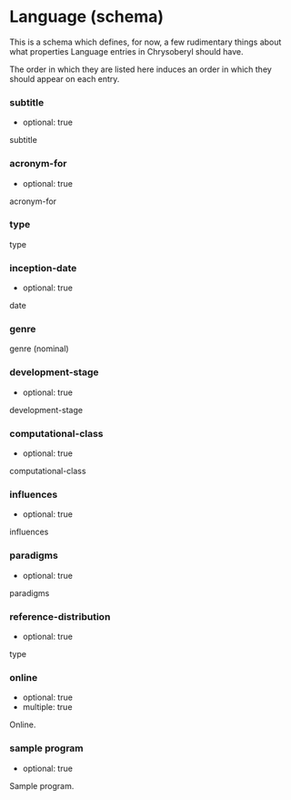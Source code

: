 Language (schema)
=================

This is a schema which defines, for now, a few rudimentary things about
what properties Language entries in Chrysoberyl should have.

The order in which they are listed here induces an order in which they
should appear on each entry.

### subtitle

*   optional: true

subtitle

### acronym-for

*   optional: true

acronym-for

### type

type

### inception-date

*   optional: true

date

### genre

genre (nominal)

### development-stage

*   optional: true

development-stage

### computational-class

*   optional: true

computational-class

### influences

*   optional: true

influences

### paradigms

*   optional: true

paradigms

### reference-distribution

*   optional: true

type

### online

*   optional: true
*   multiple: true

Online.

### sample program

*   optional: true
    
Sample program.
